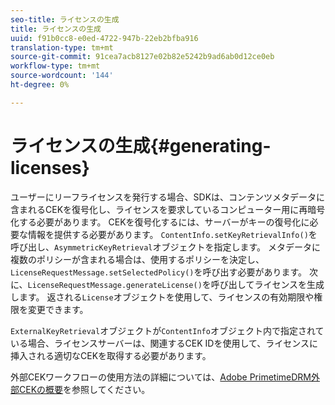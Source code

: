 ```yaml
---
seo-title: ライセンスの生成
title: ライセンスの生成
uuid: f91b0cc8-e0ed-4722-947b-22eb2bfba916
translation-type: tm+mt
source-git-commit: 91cea7acb8127e02b82e5242b9ad6ab0d12ce0eb
workflow-type: tm+mt
source-wordcount: '144'
ht-degree: 0%

---
```



# ライセンスの生成{#generating-licenses}

ユーザーにリーフライセンスを発行する場合、SDKは、コンテンツメタデータに含まれるCEKを復号化し、ライセンスを要求しているコンピューター用に再暗号化する必要があります。 CEKを復号化するには、サーバーがキーの復号化に必要な情報を提供する必要があります。 `ContentInfo.setKeyRetrievalInfo()`を呼び出し、`AsymmetricKeyRetrieval`オブジェクトを指定します。 メタデータに複数のポリシーが含まれる場合は、使用するポリシーを決定し、`LicenseRequestMessage.setSelectedPolicy()`を呼び出す必要があります。 次に、`LicenseRequestMessage.generateLicense()`を呼び出してライセンスを生成します。 返される`License`オブジェクトを使用して、ライセンスの有効期限や権限を変更できます。

`ExternalKeyRetrieval`オブジェクトが`ContentInfo`オブジェクト内で指定されている場合、ライセンスサーバーは、関連するCEK IDを使用して、ライセンスに挿入される適切なCEKを取得する必要があります。

外部CEKワークフローの使用方法の詳細については、[Adobe PrimetimeDRM外部CEKの概要](../../../aaxs-drm-xkey-mgmt/aaxs-drm-using-external-cek-overview.md)を参照してください。
